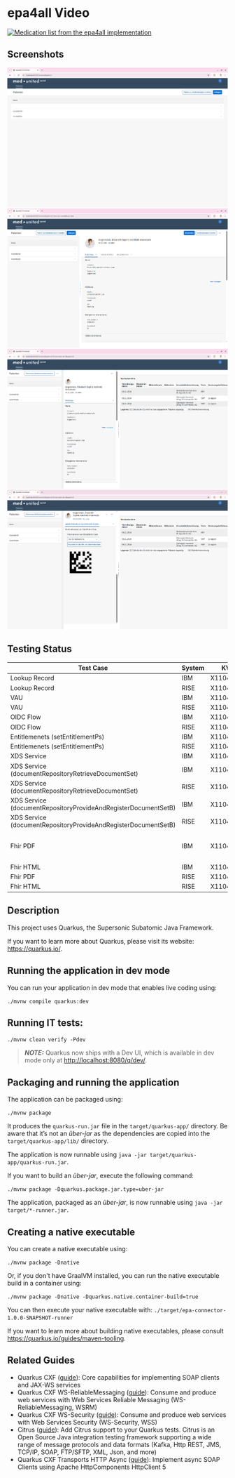 # epa4all Video

[![Medication list from the epa4all implementation](https://img.youtube.com/vi/fryBy0tj31k/0.jpg)](https://www.youtube.com/watch?v=fryBy0tj31k)

## Screenshots
![Patienten](doc/Screenshots/Patienten.png?raw=true "Patienten")
![Patient](doc/Screenshots/Patient.png?raw=true "Patient")
![Medikationsliste](doc/Screenshots/Medikationsliste.png?raw=true "Medikationsliste")
![Medikationsplan](doc/Screenshots/Medkationsplan.png?raw=true "Medikationsplan")


## Testing Status

| Test Case  | System | KVNR | Status |
|------------|--------|------|--------|
| Lookup Record | IBM  | X110486750 | Works |
| Lookup Record | RISE | X110485291 | Works |
| VAU | IBM  | X110486750 | Works |
| VAU | RISE | X110485291 | Works |
| OIDC Flow | IBM  | X110486750 | Works |
| OIDC Flow | RISE | X110485291 | Works |
| Entitlemenets (setEntitlementPs) | IBM  | X110486750 | Works |
| Entitlemenets (setEntitlementPs) | RISE | X110485291 | Works |
| XDS Service | IBM | X110486750 | Works |
| XDS Service (documentRepositoryRetrieveDocumentSet) | IBM | X110486750 | Works |
| XDS Service (documentRepositoryRetrieveDocumentSet) | RISE | X110485291 | Works |
| XDS Service (documentRepositoryProvideAndRegisterDocumentSetB) | IBM | X110486750 | Works  |
| XDS Service (documentRepositoryProvideAndRegisterDocumentSetB)  | RISE | X110485291 | Works |
| Fhir PDF | IBM | X110486750 | Works (but empty page) |
| Fhir HTML | IBM | X110486750 | Works |
| Fhir PDF | RISE | X110485291 | Works |
| Fhir HTML | RISE | X110485291 | Works |

## Description


This project uses Quarkus, the Supersonic Subatomic Java Framework.

If you want to learn more about Quarkus, please visit its website: <https://quarkus.io/>.

## Running the application in dev mode

You can run your application in dev mode that enables live coding using:

```shell script
./mvnw compile quarkus:dev
```

## Running IT tests:

```shell script
./mvnw clean verify -Pdev
```

> **_NOTE:_**  Quarkus now ships with a Dev UI, which is available in dev mode only at <http://localhost:8080/q/dev/>.

## Packaging and running the application

The application can be packaged using:

```shell script
./mvnw package
```

It produces the `quarkus-run.jar` file in the `target/quarkus-app/` directory.
Be aware that it’s not an _über-jar_ as the dependencies are copied into the `target/quarkus-app/lib/` directory.

The application is now runnable using `java -jar target/quarkus-app/quarkus-run.jar`.

If you want to build an _über-jar_, execute the following command:

```shell script
./mvnw package -Dquarkus.package.jar.type=uber-jar
```

The application, packaged as an _über-jar_, is now runnable using `java -jar target/*-runner.jar`.

## Creating a native executable

You can create a native executable using:

```shell script
./mvnw package -Dnative
```

Or, if you don't have GraalVM installed, you can run the native executable build in a container using:

```shell script
./mvnw package -Dnative -Dquarkus.native.container-build=true
```

You can then execute your native executable with: `./target/epa-connector-1.0.0-SNAPSHOT-runner`

If you want to learn more about building native executables, please consult <https://quarkus.io/guides/maven-tooling>.

## Related Guides

- Quarkus CXF ([guide](https://quarkiverse.github.io/quarkiverse-docs/quarkus-cxf/dev/reference/extensions/quarkus-cxf.html)): Core capabilities for implementing SOAP clients and JAX-WS services
- Quarkus CXF WS-ReliableMessaging ([guide](https://quarkiverse.github.io/quarkiverse-docs/quarkus-cxf/dev/reference/extensions/quarkus-cxf-rt-ws-rm.html)): Consume and produce web services with Web Services Reliable Messaging (WS-ReliableMessaging, WSRM)
- Quarkus CXF WS-Security ([guide](https://quarkiverse.github.io/quarkiverse-docs/quarkus-cxf/dev/reference/extensions/quarkus-cxf-rt-ws-security.html)): Consume and produce web services with Web Services Security (WS-Security, WSS)
- Citrus ([guide](https://github.com/christophd/citrus-demo-quarkus)): Add Citrus support to your Quarkus tests. Citrus is an Open Source Java integration testing framework supporting a wide range of message protocols and data formats (Kafka, Http REST, JMS, TCP/IP, SOAP, FTP/SFTP, XML, Json, and more)
- Quarkus CXF Transports HTTP Async ([guide](https://quarkiverse.github.io/quarkiverse-docs/quarkus-cxf/dev/reference/extensions/quarkus-cxf-rt-transports-http-hc5.html)): Implement async SOAP Clients using Apache HttpComponents HttpClient 5

